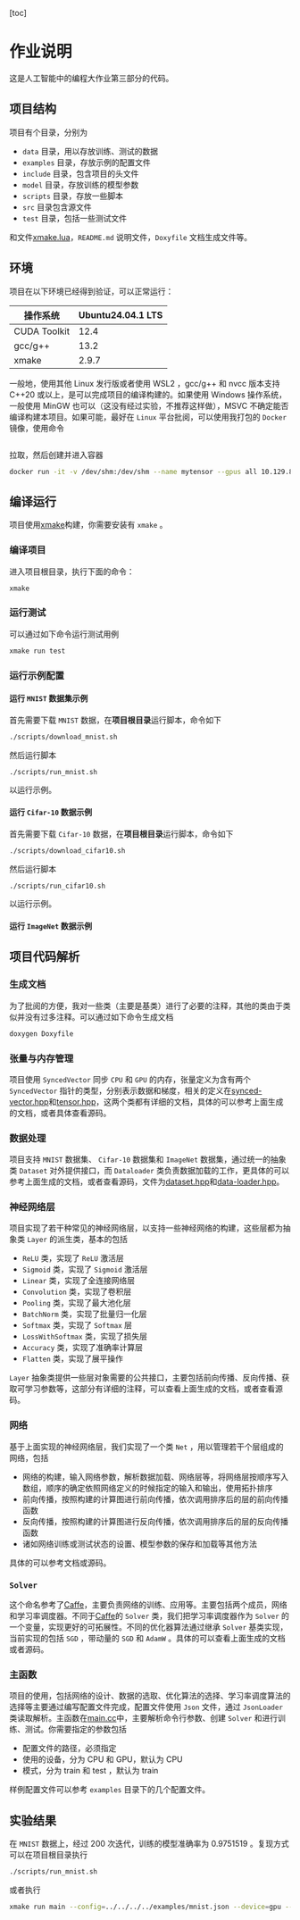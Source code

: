 [toc]

# 作业说明

这是人工智能中的编程大作业第三部分的代码。

## 项目结构

项目有个目录，分别为

- `data` 目录，用以存放训练、测试的数据
- `examples` 目录，存放示例的配置文件
- `include` 目录，包含项目的头文件
- `model` 目录，存放训练的模型参数
- `scripts` 目录，存放一些脚本
- `src` 目录包含源文件
- `test` 目录，包括一些测试文件

和文件[xmake.lua](./xmake.lua)，`README.md` 说明文件，`Doxyfile` 文档生成文件等。

## 环境

项目在以下环境已经得到验证，可以正常运行：

| 操作系统     | Ubuntu24.04.1 LTS |
| ------------ | ----------------- |
| CUDA Toolkit | 12.4              |
| gcc/g++      | 13.2              |
| xmake | 2.9.7 |

一般地，使用其他 Linux 发行版或者使用 WSL2 ，gcc/g++ 和 nvcc 版本支持 C++20 或以上，是可以完成项目的编译构建的。如果使用 Windows 操作系统，一般使用 MinGW 也可以（这没有经过实验，不推荐这样做），MSVC 不确定能否编译构建本项目。如果可能，最好在 `Linux` 平台批阅，可以使用我打包的 `Docker` 镜像，使用命令

<!-- TODO -->
```bash
```

拉取，然后创建并进入容器

```bash
docker run -it -v /dev/shm:/dev/shm --name mytensor --gpus all 10.129.81.243:5000/mytensor:latest /bin/bash
```

## 编译运行

项目使用[xmake](https://xmake.io)构建，你需要安装有 `xmake` 。

### 编译项目

进入项目根目录，执行下面的命令：

```bash
xmake
```

### 运行测试

可以通过如下命令运行测试用例

```bash
xmake run test
```

### 运行示例配置

#### 运行 `MNIST` 数据集示例

首先需要下载 `MNIST` 数据，在**项目根目录**运行脚本，命令如下

```bash
./scripts/download_mnist.sh
```

然后运行脚本

```bash
./scripts/run_mnist.sh
```

以运行示例。

#### 运行 `Cifar-10` 数据示例

首先需要下载 `Cifar-10` 数据，在**项目根目录**运行脚本，命令如下

```bash
./scripts/download_cifar10.sh
```

然后运行脚本

```bash
./scripts/run_cifar10.sh
```

以运行示例。

#### 运行 `ImageNet` 数据示例

<!--- TODO --->

## 项目代码解析

### 生成文档

为了批阅的方便，我对一些类（主要是基类）进行了必要的注释，其他的类由于类似并没有过多注释。可以通过如下命令生成文档

```bash
doxygen Doxyfile
```

### 张量与内存管理

项目使用 `SyncedVector` 同步 `CPU` 和 `GPU` 的内存，张量定义为含有两个 `SyncedVector` 指针的类型，分别表示数据和梯度，相关的定义在[synced-vector.hpp](./include/synced-vector.hpp)和[tensor.hpp](./include/tensor.hpp)，这两个类都有详细的文档，具体的可以参考上面生成的文档，或者具体查看源码。

### 数据处理

项目支持 `MNIST` 数据集、 `Cifar-10` 数据集和 `ImageNet` 数据集，通过统一的抽象类 `Dataset` 对外提供接口，而 `Dataloader` 类负责数据加载的工作，更具体的可以参考上面生成的文档，或者查看源码，文件为[dataset.hpp](./include/dataset.hpp)和[data-loader.hpp](./include/data-loader.hpp)。

### 神经网络层

项目实现了若干种常见的神经网络层，以支持一些神经网络的构建，这些层都为抽象类 `Layer` 的派生类，基本的包括

- `ReLU` 类，实现了 `ReLU` 激活层
- `Sigmoid` 类，实现了 `Sigmoid` 激活层
- `Linear` 类，实现了全连接网络层
- `Convolution` 类，实现了卷积层
- `Pooling` 类，实现了最大池化层
- `BatchNorm` 类，实现了批量归一化层
- `Softmax` 类，实现了 `Softmax` 层
- `LossWithSoftmax` 类，实现了损失层
- `Accuracy` 类，实现了准确率计算层
- `Flatten` 类，实现了展平操作

`Layer` 抽象类提供一些层对象需要的公共接口，主要包括前向传播、反向传播、获取可学习参数等，这部分有详细的注释，可以查看上面生成的文档，或者查看源码。

### 网络

基于上面实现的神经网络层，我们实现了一个类 `Net` ，用以管理若干个层组成的网络，包括

- 网络的构建，输入网络参数，解析数据加载、网络层等，将网络层按顺序写入数组，顺序的确定依照网络定义的时候指定的输入和输出，使用拓扑排序
- 前向传播，按照构建的计算图进行前向传播，依次调用排序后的层的前向传播函数
- 反向传播，按照构建的计算图进行反向传播，依次调用排序后的层的反向传播函数
- 诸如网络训练或测试状态的设置、模型参数的保存和加载等其他方法

具体的可以参考文档或源码。

### `Solver`

这个命名参考了[Caffe](http://caffe.berkeleyvision.org/)，主要负责网络的训练、应用等。主要包括两个成员，网络和学习率调度器。不同于[Caffe](http://caffe.berkeleyvision.org/)的 `Solver` 类，我们把学习率调度器作为 `Solver` 的一个变量，实现更好的可拓展性。不同的优化器算法通过继承 `Solver` 基类实现，当前实现的包括 `SGD` ，带动量的 `SGD` 和 `AdamW` 。具体的可以查看上面生成的文档或者源码。

### 主函数

项目的使用，包括网络的设计、数据的选取、优化算法的选择、学习率调度算法的选择等主要通过编写配置文件完成，配置文件使用 `Json` 文件，通过 `JsonLoader` 类读取解析。主函数在[main.cc](./src/main.cc)中，主要解析命令行参数、创建 `Solver` 和进行训练、测试。你需要指定的参数包括

- 配置文件的路径，必须指定
- 使用的设备，分为 CPU 和 GPU，默认为 CPU
- 模式，分为 train 和 test ，默认为 train

样例配置文件可以参考 `examples` 目录下的几个配置文件。

## 实验结果

在 `MNIST` 数据上，经过 $200$ 次迭代，训练的模型准确率为 $0.9751519$ 。复现方式可以在项目根目录执行

```bash
./scripts/run_mnist.sh
```

或者执行

```bash
xmake run main --config=../../../../examples/mnist.json --device=gpu --phase=train
```
